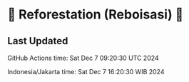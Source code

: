 
# 🌳 Reforestation (Reboisasi) 🌲

## Last Updated

GitHub Actions time: Sat Dec  7 09:20:30 UTC 2024

Indonesia/Jakarta time: Sat Dec  7 16:20:30 WIB 2024
